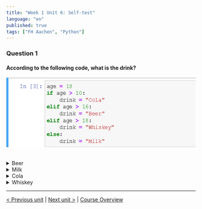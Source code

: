 ```yaml
---
title: "Week 1 Unit 6: Self-test"
language: "en"
published: true
tags: ["FH Aachen", "Python"]
---
```


### Question 1

#### According to the following code, what is the drink?

<img src=imgs/week1_unit6_f1.png><br><br>

<details>
	<summary>Beer</summary>
	❌
</details>


<details>
	<summary>Milk</summary>
	❌
</details>


<details>
	<summary>Cola</summary>
	✅
</details>


<details>
	<summary>Whiskey</summary>
	❌
</details>

---

[< Previous unit](/teaching/python-mooc/week1_unit6_using_multiple_if_statements) | [Next unit >](/teaching/python-mooc/week1_unit7_creating_complex_expressions) |
[Course Overview](/teaching/python-mooc)